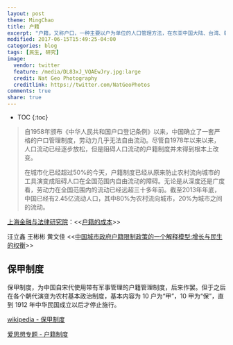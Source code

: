 ```yaml
---
layout: post
theme: MingChao
title: 户籍
excerpt: "户籍，又称户口，一种主要以户为单位的人口管理方法，在东亚中国大陆、台湾、朝鲜、日本、越南等漢字文化圈国家使用。"
modified: 2017-06-15T15:49:25-04:00
categories: blog
tags: [民生, 研究]
image:
  vendor: twitter
  feature: /media/DL83xJ_VQAEwJry.jpg:large
  credit: Nat Geo Photography
  creditlink: https://twitter.com/NatGeoPhotos
comments: true
share: true
---
```


* TOC
{:toc}

> 自1958年颁布《中华人民共和国户口登记条例》以来，中国确立了一套严格的户口管理制度，劳动力几乎无法自由流动。尽管自1978年以来以来，人口流动已经逐步放松，但是阻碍人口流动的户籍制度并未得到根本上改变。
>
> 在城市化已经超过50%的今天，户籍制度已经从原来防止农村流向城市的工具演变成阻碍人口在全国范围内自由流动的障碍。无论是从深度还是广度看，劳动力在全国范围内的流动已经远超三十多年前。截至2013年年底，中国已经有2.45亿流动人口，其中80%为农村流向城市，20%为城市之间的流动。

[上海金融与法律研究院](http://www.sifl.org.cn)：\<\<[户籍的成本](http://www.sifl.org.cn/show.asp?id=1460)\>\>

汪立鑫 王彬彬 黄文佳 \<\<[中国城市政府户籍限制政策的一个解释模型:增长与民生的权衡](http://paper.usc.cuhk.edu.hk/webmanager/wkfiles/8149_1_paper.pdf)\>\>

## 保甲制度

保甲制度，为中国自宋代使用带有军事管理的户籍管理制度，后来作罢。但于之后在各个朝代演变为农村基本政治制度，基本内容为 10 户为“甲”，10 甲为“保”，直到 1912 年中华民国成立以后才停止施行。

[wikipedia - 保甲制度](https://zh.wikipedia.org/wiki/%E4%BF%9D%E7%94%B2%E5%88%B6%E5%BA%A6)

[爱思想专题 - 户籍制度](http://www.aisixiang.com/zhuanti/87.html)
